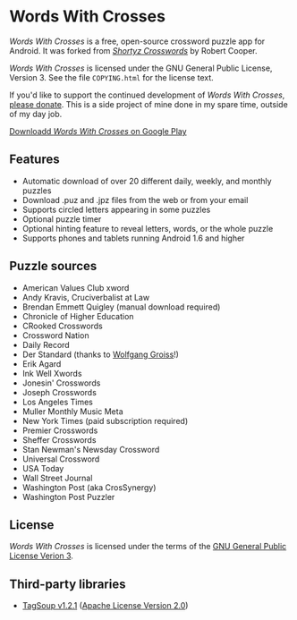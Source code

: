 Words With Crosses
==================

*Words With Crosses* is a free, open-source crossword puzzle app for Android.  It was forked from [*Shortyz Crosswords*](http://code.google.com/p/shortyz/) by Robert Cooper.

*Words With Crosses* is licensed under the GNU General Public License, Version 3.  See the file `COPYING.html` for the license text.

If you'd like to support the continued development of *Words With Crosses*, [please donate](http://adamrosenfield.com/donate).  This is a side project of mine done in my spare time, outside of my day job.

[Downloadd *Words With Crosses* on Google Play](https://play.google.com/store/apps/details?id=com.adamrosenfield.wordswithcrosses)

Features
--------

- Automatic download of over 20 different daily, weekly, and monthly puzzles
- Download .puz and .jpz files from the web or from your email
- Supports circled letters appearing in some puzzles
- Optional puzzle timer
- Optional hinting feature to reveal letters, words, or the whole puzzle
- Supports phones and tablets running Android 1.6 and higher

Puzzle sources
--------------

- American Values Club xword
- Andy Kravis, Cruciverbalist at Law
- Brendan Emmett Quigley (manual download required)
- Chronicle of Higher Education
- CRooked Crosswords
- Crossword Nation
- Daily Record
- Der Standard (thanks to [Wolfgang Groiss](https://github.com/LittleLui)!)
- Erik Agard
- Ink Well Xwords
- Jonesin' Crosswords
- Joseph Crosswords
- Los Angeles Times
- Muller Monthly Music Meta
- New York Times (paid subscription required)
- Premier Crosswords
- Sheffer Crosswords
- Stan Newman's Newsday Crossword
- Universal Crossword
- USA Today
- Wall Street Journal
- Washington Post (aka CrosSynergy)
- Washington Post Puzzler

License
-------

*Words With Crosses* is licensed under the terms of the [GNU General Public License Verion 3](http://www.gnu.org/copyleft/gpl.html).

Third-party libraries
---------------------

- [TagSoup v1.2.1](http://home.ccil.org/~cowan/XML/tagsoup/) ([Apache License Version 2.0](http://www.apache.org/licenses/LICENSE-2.0.html))
